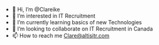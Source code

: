 - 👋 Hi, I’m @Clareike
- 👀 I’m interested in IT Recruitment
- 🌱 I’m currently learning basics of new Technologies
- 💞️ I’m looking to collaborate on IT Recruitment in Canada
- 📫 How to reach me Clare@altisitr.com

<!---
Clareike/Clareike is a ✨ special ✨ repository because its `README.md` (this file) appears on your GitHub profile.
You can click the Preview link to take a look at your changes.
--->
